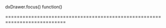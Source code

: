 <!--id-->dxDrawer.focus()<!--/id-->
<!--merge--><!--/merge-->
<!--hidden--><!--/hidden-->
<!--type-->function()<!--/type-->
===========================================================================
